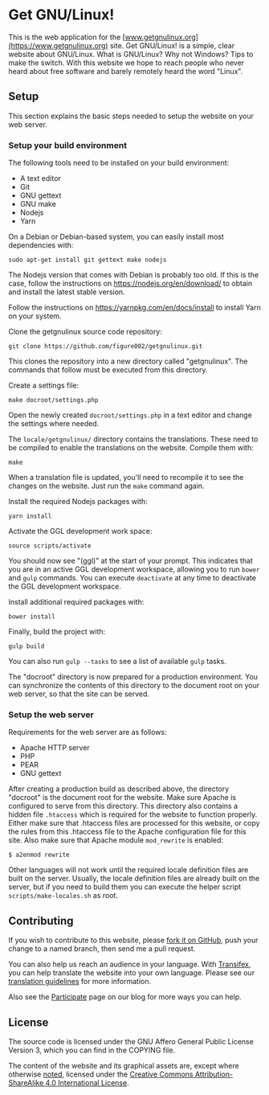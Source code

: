 # Get GNU/Linux!

This is the web application for the
[www.getgnulinux.org](https://www.getgnulinux.org) site. Get GNU/Linux! is a
simple, clear website about GNU/Linux. What is GNU/Linux? Why not Windows? Tips
to make the switch. With this website we hope to reach people who never heard
about free software and barely remotely heard the word "Linux".


## Setup

This section explains the basic steps needed to setup the website on your web
server.

### Setup your build environment

The following tools need to be installed on your build environment:
* A text editor
* Git
* GNU gettext
* GNU make
* Nodejs
* Yarn

On a Debian or Debian-based system, you can easily install most dependencies
with:

    sudo apt-get install git gettext make nodejs

The Nodejs version that comes with Debian is probably too old. If this is the
case, follow the instructions on <https://nodejs.org/en/download/> to obtain
and install the latest stable version.

Follow the instructions on <https://yarnpkg.com/en/docs/install> to install
Yarn on your system.

Clone the getgnulinux source code repository:

    git clone https://github.com/figure002/getgnulinux.git

This clones the repository into a new directory called "getgnulinux". The
commands that follow must be executed from this directory.

Create a settings file:

    make docroot/settings.php

Open the newly created `docroot/settings.php` in a text editor and change the
settings where needed.

The `locale/getgnulinux/` directory contains the translations. These need to
be compiled to enable the translations on the website. Compile them with:

    make

When a translation file is updated, you'll need to recompile it to see the
changes on the website. Just run the `make` command again.

Install the required Nodejs packages with:

    yarn install

Activate the GGL development work space:

    source scripts/activate

You should now see "(ggl)" at the start of your prompt. This indicates that you
are in an active GGL development workspace, allowing you to run `bower` and
`gulp` commands. You can execute `deactivate` at any time to deactivate the GGL
development workspace.

Install additional required packages with:

    bower install

Finally, build the project with:

    gulp build

You can also run `gulp --tasks` to see a list of available `gulp` tasks.

The "docroot" directory is now prepared for a production environment. You can
synchronize the contents of this directory to the document root on your web
server, so that the site can be served.


### Setup the web server

Requirements for the web server are as follows:
* Apache HTTP server
* PHP
* PEAR
* GNU gettext

After creating a production build as described above, the directory "docroot"
is the document root for the website. Make sure Apache is configured to serve
from this directory. This directory also contains a hidden file `.htaccess`
which is required for the website to function properly. Either make sure that
.htaccess files are processed for this website, or copy the rules from this
.htaccess file to the Apache configuration file for this site. Also make sure
that Apache module `mod_rewrite` is enabled:

    $ a2enmod rewrite

Other languages will not work until the required locale definition files are
built on the server. Usually, the locale definition files are already built on
the server, but if you need to build them you can execute the helper script
`scripts/make-locales.sh` as root.


## Contributing

If you wish to contribute to this website, please [fork it on
GitHub](https://github.com/figure002/getgnulinux), push your change to a named
branch, then send me a pull request.

You can also help us reach an audience in your language. With
[Transifex](https://www.transifex.com/serrano/getgnulinux/), you can help
translate the website into your own language. Please see our [translation
guidelines](https://blog.getgnulinux.org/participate/translation/) for more
information.

Also see the [Participate](https://blog.getgnulinux.org/participate/) page on
our blog for more ways you can help.


## License

The source code is licensed under the GNU Affero General Public License Version
3, which you can find in the COPYING file.

The content of the website and its graphical assets are, except where otherwise
[noted](https://www.getgnulinux.org/legal/), licensed under the [Creative
Commons Attribution-ShareAlike 4.0 International
License](https://creativecommons.org/licenses/by-sa/4.0/).
